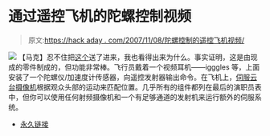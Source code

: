 # 通过遥控飞机的陀螺控制视频

> 原文:[https://hack aday . com/2007/11/08/陀螺控制的遥控飞机视频/](https://hackaday.com/2007/11/08/gyro-controlled-video-via-rc-plane/)

![](../Images/bb13fbb582788e49c17f93d2aade8ef5.png)
【马克】忍不住把[这个](http://video.google.fr/videoplay?docid=-2237947353453839215&hl=en)送了进来，我也看得出来为什么。事实证明，这是由现成的零件制成的，但功能非常棒。飞行员戴着一个视频耳机——igggles 等，上面安装了一个陀螺仪/加速度计传感器，向遥控发射器输出命令。在飞机上，[伺服云台摄像机](http://www.servocity.com/html/pan___tilt_systems.html)根据观众头部的运动来匹配位置。几乎所有的组件都列在最后的演职员表中，但你可以使用任何射频摄像机和一个有足够通道的发射机来运行额外的伺服系统。

*   [永久链接](http://video.google.fr/videoplay?docid=-2237947353453839215&hl=en)
